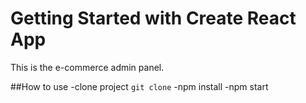 # Getting Started with Create React App
This is the e-commerce admin panel.

##How to use
-clone project  `git clone`
-npm install
-npm start